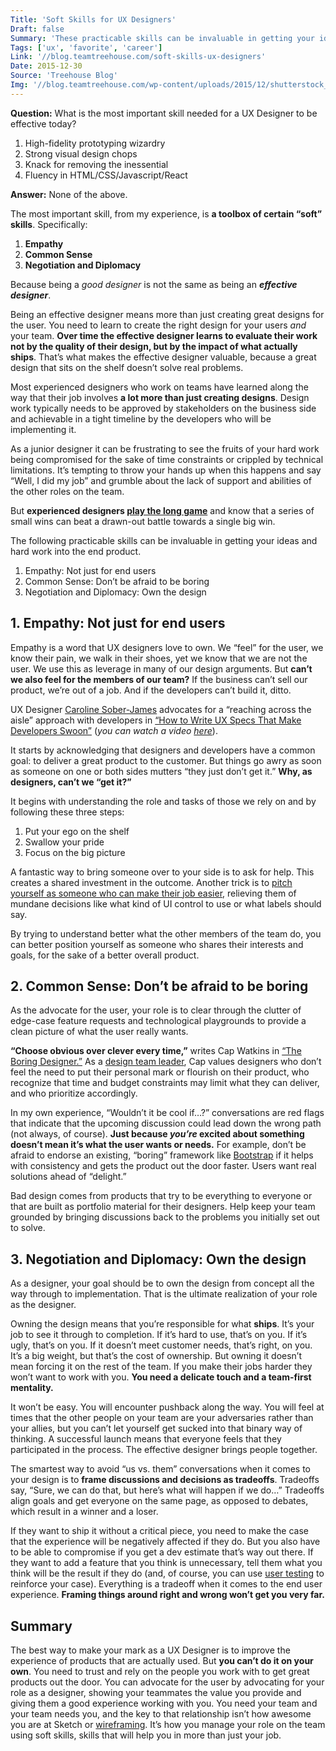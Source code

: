 ```yaml
---
Title: 'Soft Skills for UX Designers'
Draft: false
Summary: 'These practicable skills can be invaluable in getting your ideas and hard work into the end product.'
Tags: ['ux', 'favorite', 'career']
Link: '//blog.teamtreehouse.com/soft-skills-ux-designers'
Date: 2015-12-30
Source: 'Treehouse Blog'
Img: '//blog.teamtreehouse.com/wp-content/uploads/2015/12/shutterstock_307029620.jpg'
---
```


**Question:** What is the most important skill needed for a UX Designer to be effective today?

1.  High-fidelity prototyping wizardry
2.  Strong visual design chops
3.  Knack for removing the inessential
4.  Fluency in HTML/CSS/Javascript/React

**Answer:** None of the above.

The most important skill, from my experience, is **a toolbox of certain “soft” skills**. Specifically:

1.  **Empathy**
2.  **Common Sense**
3.  **Negotiation and Diplomacy**

Because being a _good designer_ is not the same as being an _**effective designer**_.

Being an effective designer means more than just creating great designs for the user. You need to learn to create the right design for your users _and_ your team. **Over time the effective designer learns to evaluate their work not by the quality of their design, but by the impact of what actually ships**. That’s what makes the effective designer valuable, because a great design that sits on the shelf doesn’t solve real problems.

Most experienced designers who work on teams have learned along the way that their job involves **a lot more than just creating designs**. Design work typically needs to be approved by stakeholders on the business side and achievable in a tight timeline by the developers who will be implementing it.

As a junior designer it can be frustrating to see the fruits of your hard work being compromised for the sake of time constraints or crippled by technical limitations. It’s tempting to throw your hands up when this happens and say “Well, I did my job” and grumble about the lack of support and abilities of the other roles on the team.

But **experienced designers [play the long game](https://medium.com/user-experience-design-1/incremental-ux-62aa1283b105)** and know that a series of small wins can beat a drawn-out battle towards a single big win.

The following practicable skills can be invaluable in getting your ideas and hard work into the end product.

1. Empathy: Not just for end users
2. Common Sense: Don’t be afraid to be boring
3. Negotiation and Diplomacy: Own the design

1\. Empathy: Not just for end users
-----------------------------------

Empathy is a word that UX designers love to own. We “feel” for the user, we know their pain, we walk in their shoes, yet we know that we are not the user. We use this as leverage in many of our design arguments. But **can’t we also feel for the members of our team?** If the business can’t sell our product, we’re out of a job. And if the developers can’t build it, ditto.

UX Designer [Caroline Sober-James](https://twitter.com/wildwend) advocates for a “reaching across the aisle” approach with developers in [“How to Write UX Specs That Make Developers Swoon”](http://www.slideshare.net/csober/how-to-write-ux-specs-that-make-developers-swoon) (_you can watch a video [here](https://www.youtube.com/watch?v=eyL-egXbZ58&list=PLJ-cEwTSAyZ66hFAmoCAUJRbEJAe99NAi)_).

It starts by acknowledging that designers and developers have a common goal: to deliver a great product to the customer. But things go awry as soon as someone on one or both sides mutters “they just don’t get it.” **Why, as designers, can’t we “get it?”**

It begins with understanding the role and tasks of those we rely on and by following these three steps:

1.  Put your ego on the shelf
2.  Swallow your pride
3.  Focus on the big picture

A fantastic way to bring someone over to your side is to ask for help. This creates a shared investment in the outcome. Another trick is to [pitch yourself as someone who can make their job easier](http://blogs.balsamiq.com/ux/2013/06/03/tales-from-a-ux-guerilla/), relieving them of mundane decisions like what kind of UI control to use or what labels should say.

By trying to understand better what the other members of the team do, you can better position yourself as someone who shares their interests and goals, for the sake of a better overall product.

2\. Common Sense: Don’t be afraid to be boring
----------------------------------------------

As the advocate for the user, your role is to clear through the clutter of edge-case feature requests and technological playgrounds to provide a clean picture of what the user really wants.

**“Choose obvious over clever every time,”** writes Cap Watkins in [“The Boring Designer.”](http://blog.capwatkins.com/the-boring-designer) As a [design team leader](http://blog.capwatkins.com/), Cap values designers who don’t feel the need to put their personal mark or flourish on their product, who recognize that time and budget constraints may limit what they can deliver, and who prioritize accordingly.

In my own experience, “Wouldn’t it be cool if…?” conversations are red flags that indicate that the upcoming discussion could lead down the wrong path (not always, of course). **Just because _you’re_ excited about something doesn’t mean it’s what the user wants or needs.** For example, don’t be afraid to endorse an existing, “boring” framework like [Bootstrap](https://getbootstrap.com/) if it helps with consistency and gets the product out the door faster. Users want real solutions ahead of “delight.”

Bad design comes from products that try to be everything to everyone or that are built as portfolio material for their designers. Help keep your team grounded by bringing discussions back to the problems you initially set out to solve.

3\. Negotiation and Diplomacy: Own the design
---------------------------------------------

As a designer, your goal should be to own the design from concept all the way through to implementation. That is the ultimate realization of your role as the designer.

Owning the design means that you’re responsible for what **ships**. It’s your job to see it through to completion. If it’s hard to use, that’s on you. If it’s ugly, that’s on you. If it doesn’t meet customer needs, that’s right, on you. It’s a big weight, but that’s the cost of ownership. But owning it doesn’t mean forcing it on the rest of the team. If you make their jobs harder they won’t want to work with you. **You need a delicate touch and a team-first mentality.**

It won’t be easy. You will encounter pushback along the way. You will feel at times that the other people on your team are your adversaries rather than your allies, but you can’t let yourself get sucked into that binary way of thinking. A successful launch means that everyone feels that they participated in the process. The effective designer brings people together.

The smartest way to avoid “us vs. them” conversations when it comes to your design is to **frame discussions and decisions as tradeoffs**. Tradeoffs say, “Sure, we can do that, but here’s what will happen if we do…” Tradeoffs align goals and get everyone on the same page, as opposed to debates, which result in a winner and a loser.

If they want to ship it without a critical piece, you need to make the case that the experience will be negatively affected if they do. But you also have to be able to compromise if you get a dev estimate that’s way out there. If they want to add a feature that you think is unnecessary, tell them what you think will be the result if they do (and, of course, you can use [user testing](http://www.nngroup.com/topic/user-testing/) to reinforce your case). Everything is a tradeoff when it comes to the end user experience. **Framing things around right and wrong won’t get you very far.**

Summary
-------

The best way to make your mark as a UX Designer is to improve the experience of products that are actually used. But **you can’t do it on your own**. You need to trust and rely on the people you work with to get great products out the door. You can advocate for the user by advocating for your role as a designer, showing your teammates the value you provide and giving them a good experience working with you. You need your team and your team needs you, and the key to that relationship isn’t how awesome you are at Sketch or [wireframing](https://blog.teamtreehouse.com/3-steps-better-ui-wireframes). It’s how you manage your role on the team using soft skills, skills that will help you in more than just your job.